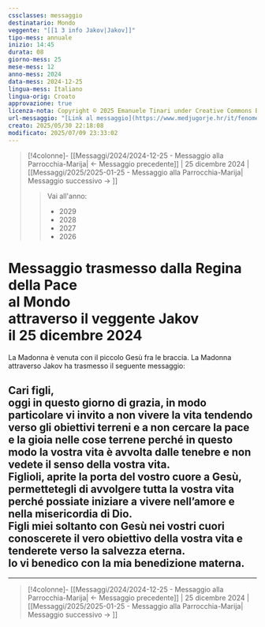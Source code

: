 ```yaml
---
cssclasses: messaggio
destinatario: Mondo
veggente: "[[1 3 info Jakov|Jakov]]"
tipo-mess: annuale
inizio: 14:45
durata: 08
giorno-mess: 25
mese-mess: 12
anno-mess: 2024
data-mess: 2024-12-25
lingua-mess: Italiano
lingua-orig: Croato
approvazione: true
licenza-nota: Copyright © 2025 Emanuele Tinari under Creative Commons BY-NC-SA 4.0 https://creativecommons.org/licenses/by-nc-sa/4.0/
url-messaggio: "[Link al messaggio](https://www.medjugorje.hr/it/fenomeno-di-medjugorje/apparizioni-annuali/)"
creato: 2025/05/30 22:18:08
modificato: 2025/07/09 23:33:02
---
```


> [!4colonne]- [[Messaggi/2024/2024-12-25 - Messaggio alla Parrocchia-Marija| ← Messaggio precedente]] | 25 dicembre 2024 | [[Messaggi/2025/2025-01-25 - Messaggio alla Parrocchia-Marija| Messaggio successivo → ]]
>> <span class="verde">Vai all'anno:</span>
>> - 2029
>> - 2028
>> - 2027
>> - 2026
>

# Messaggio trasmesso dalla Regina della Pace<br>al Mondo<br>attraverso il veggente Jakov<br>il 25 dicembre 2024

La Madonna è venuta con il piccolo Gesù fra le braccia. La Madonna attraverso Jakov ha trasmesso il seguente messaggio:
## Cari figli,<br>oggi in questo giorno di grazia, in modo particolare vi invito a non vivere la vita tendendo verso gli obiettivi terreni e a non cercare la pace e la gioia nelle cose terrene perché in questo modo la vostra vita è avvolta dalle tenebre e non vedete il senso della vostra vita.<br>Figlioli, aprite la porta del vostro cuore a Gesù, permettetegli di avvolgere tutta la vostra vita perché possiate iniziare a vivere nell’amore e nella misericordia di Dio.<br>Figli miei soltanto con Gesù nei vostri cuori conoscerete il vero obiettivo della vostra vita e tenderete verso la salvezza eterna.<br>Io vi benedico con la mia benedizione materna.

***

> [!4colonne]- [[Messaggi/2024/2024-12-25 - Messaggio alla Parrocchia-Marija| ← Messaggio precedente]] | 25 dicembre 2024 | [[Messaggi/2025/2025-01-25 - Messaggio alla Parrocchia-Marija| Messaggio successivo → ]]
